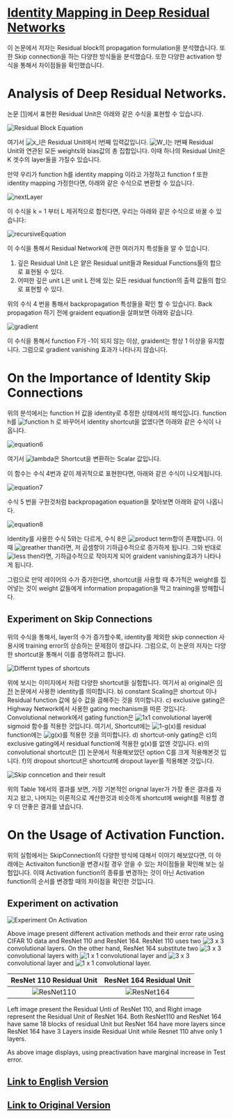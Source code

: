 # [Identity Mapping in Deep Residual Networks](https://arxiv.org/pdf/1603.05027.pdf)

이 논문에서 저자는 Residual block의 propagation formulation을 분석했습니다. 또한 Skip connection을 하는 다양한 방식들을 분석했습다. 또한 다양한 activation 방식을 통해서 차이점들을 확인했습니다.

# Analysis of Deep Residual Networks.

논문 [\[1\]](https://arxiv.org/pdf/1512.03385.pdf)에서 표현한 Residual Unit은 아래와 같은 수식을 표현할 수 있습니다.

![Residual Block Equation](../../V2/residualblockequation.PNG)

여기서 ![x_l](https://latex.codecogs.com/svg.image?x_l)은 Residual Unit에서 l번째 입력값입니다. ![W_l](https://latex.codecogs.com/svg.image?W_l)는  l번째 Residual Unit와 연관된 모든 weights와 bias값의 총 집합입니다. 이때 하나의 Residual Unit은 K 겟수의 layer들을 가질수 있습니다.

만약 우리가 function h를 identity mapping 이라고 가정하고 function f 또한 identity mapping 가정한다면, 아래와 같은 수식으로 변환할 수 있습니다.

![nextLayer](../../V2/nextLayer.png)

이 수식을 k = 1 부터 L 제귀적으로 합친다면, 우리는 아래와 같은 수식으로 바꿀 수 있습니다:

![recursiveEquation](../../V2/recursiveEquation.png)

이 수식을 통해서 Residual Network에 관한 여러가지 특성들을 알 수 있습니다.

1. 깊은 Residual Unit L은 얕은 Residual unit들과 Residual Functions들의 합으로 표현될 수 있다.
2. 어떠한 깊은 unit L은  unit L 전에 있는 모든 residual function의 출력 값들의 합으로 표현할 수 있다.

위의 수식 4 번을 통해서 backpropagation 특성들을 확인 할 수 있습니다. Back propagation 하기 전에 graident equation을 살펴보면 아래와 같습니다.

![gradient](../../V2/gradient.png)

이 수식을 통해서 function F가 -1이 되지 않는 이상, graident는 항상 1 이상을 유지합니다. 그럼으로 gradient vanishing 효과가 나타나지 않습니다.

# On the Importance of Identity Skip Connections

위의 분석에서는 function H 값을 identity로 추정한 상태에서의 해석입니다. function h를 ![function h](https://latex.codecogs.com/svg.image?h(x_{l&plus;1})=\lambda_lx_l)  로 바꾸어서 identity shortcut을 없엤다면 아래와 같은 수식이 나옵니다.

![equation6](../../V2/equation6.png)

여기서 ![lambda](https://latex.codecogs.com/svg.image?%5Clambda_l)은 Shortcut을 변환하는 Scalar 값입니다.

이 함수는 수식 4번과 같이 제귀적으로 표현한다면, 아래와 같은 수식이 나오게됩니다.

![equation7](../../V2/equation7.png)

수식 5 번을 구한것처럼 backpropagation equation을 찾아보면 아래와 같이 나옵니다.

![equation8](../../V2/equation8.png)

Identity를 사용한 수식 5와는 다르게, 수식 8은 ![product term](https://latex.codecogs.com/svg.image?\prod_{i=l}^{L-1}{\lambda_i})항이 존재합니다. 이때 ![greather than](https://latex.codecogs.com/svg.image?%5Clambda_i%3E1)라면, 저 곱셈항이 기하급수적으로 증가하게 됩니다. 그와 반대로 ![less then](https://latex.codecogs.com/svg.image?\lambda_i<1)라면, 기하급수적으로 작아지게 되어 graident vanishing효과가 나타나게 됩니다.

그럼으로 만약 레이어의 수가 증가한다면, shortcut을 사용할 때 추가적은 weight를 집어넣는 것이 weight 값들에게 information propagation을 막고 training을 방해합니다.

## Experiment on Skip Connections

위의 수식을 통해서, layer의 수가 증가할수록, identity를 제외한 skip connection 사용시에 training error의 상승하는 문제점이 생깁니다. 그럼으로, 이 논문의 저자는 다양한 shortcut을 통해서 이를 증명하려고 합니다.

![Differnt types of shortcuts](../../V2/DifferentTypeOfShortcut.png)

위에 보시는 이미지에서 처럼 다양한 shortcut을 실험합니다. 여기서 a) original은 [이전](../) 논문에서 사용한 identity를 의미합니다. b) constant Scaling은 shortcut 이나 Residual function 값에 실수 값을 곱해주는 것을 의미합니다. c) exclusive gating은 Highway Network에서 사용한 gating mechanism을 따른 것입니다. Convolutional network에서 gating function은 ![1x1](https://latex.codecogs.com/svg.image?1\times1) convolutional layer에 sigmoid 함수를 적용한 것입니다. 여기서, Shortcut에는 ![1-g(x)](https://latex.codecogs.com/svg.image?1-g(x))를 residual function에는 ![g(x)](https://latex.codecogs.com/svg.image?g(x))를 적용한 것을 의미합니다. d) shortcut-only gating은 c)의 exclusive gating에서 residual function에 적용한 g(x)를 없엔 것입니다. e)의 convolutional shortcut은 [\[1\]](../) 논문에서 적용해보았던 option C를 크게 적용해본것 입니다. f)의 dropout shortcut은 shortcut에 dropout layer를 적용해본 것입니다.

![Skip conncetion and their result](../../V2/SkipConnectionAndResult.png)

위의 Table 1에서의 결과를 보면, 가장 기본적인 orignal layer가 가장 좋은 결과를 자지고 왔고, 나머지는 이론적으로 계산한것과 비슷하게 shortcut에 weight를 적용할 경우 더 안좋은 결과를 냈습니다.

# On the Usage of Activation Function.

위의 실험에서는 SkipConnection의 다양한 방식에 대해서 이야기 해보았다면, 이 아래에는 Activaiton function을 변경시킬 경우 얻을 수 있는 차이점들을 확인해 보는 실험입니다. 이때 Activation function의 종류를 변경하는 것이 아닌 Activation function의 순서를 변경할 때의 차이점을 확인한 것입니다. 

## Experiment on activation

![Experiment On Activation](../../V2/ExperimentOnActivation.png)

Above image present different activation methods and their error rate using CIFAR 10 data and ResNet 110 and ResNet 164. ResNet 110 uses two ![3 x 3](https://latex.codecogs.com/svg.image?3\times3) convolutional layers. On the other hand, ResNet 164 substitute two ![3 x 3](https://latex.codecogs.com/svg.image?3\times3) convolutional layers with ![1 x 1](https://latex.codecogs.com/svg.image?1\times1) convolutional layer and ![3 x 3](https://latex.codecogs.com/svg.image?3\times3) convolutional layer and ![1 x 1](https://latex.codecogs.com/svg.image?1\times1) convolutional layer.

ResNet 110 Residual Unit | ResNet 164 Residual Unit
:-----------------------:|:---------------------------:
![ResNet110](../../V2/ResNet110.png) | ![ResNet164](../../V2/ResNet164.png)

Left image present the Residual Unti of ResNet 110, and Right image represent the Residual Unit of ResNet 164. Both ResNet110 and ResNet 164 have same 18 blocks of residual Unit but ResNet 164 have more layers since ResNet 164 have 3 Layers inside Residual Unit while Resnet 110 ahve only 1 layers.

As above image displays, using preactivation have marginal increase in Test error.

## [Link to English Version](../../V2/)
## [Link to Original Version](../)